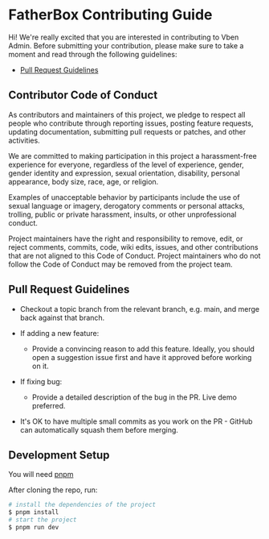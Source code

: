# FatherBox Contributing Guide

Hi! We're really excited that you are interested in contributing to Vben Admin. Before submitting your contribution, please make sure to take a moment and read through the following guidelines:

- [Pull Request Guidelines](#pull-request-guidelines)

## Contributor Code of Conduct

As contributors and maintainers of this project, we pledge to respect all people who contribute through reporting issues, posting feature requests, updating documentation, submitting pull requests or patches, and other activities.

We are committed to making participation in this project a harassment-free experience for everyone, regardless of the level of experience, gender, gender identity and expression, sexual orientation, disability, personal appearance, body size, race, age, or religion.

Examples of unacceptable behavior by participants include the use of sexual language or imagery, derogatory comments or personal attacks, trolling, public or private harassment, insults, or other unprofessional conduct.

Project maintainers have the right and responsibility to remove, edit, or reject comments, commits, code, wiki edits, issues, and other contributions that are not aligned to this Code of Conduct. Project maintainers who do not follow the Code of Conduct may be removed from the project team.

## Pull Request Guidelines

- Checkout a topic branch from the relevant branch, e.g. main, and merge back against that branch.

- If adding a new feature:

  - Provide a convincing reason to add this feature. Ideally, you should open a suggestion issue first and have it approved before working on it.

- If fixing bug:

  - Provide a detailed description of the bug in the PR. Live demo preferred.

- It's OK to have multiple small commits as you work on the PR - GitHub can automatically squash them before merging.

## Development Setup

You will need [pnpm](https://pnpm.io/)

After cloning the repo, run:

```bash
# install the dependencies of the project
$ pnpm install
# start the project
$ pnpm run dev
```
